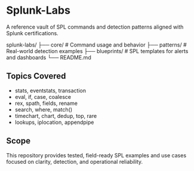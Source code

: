 # Splunk-Labs
A reference vault of SPL commands and detection patterns aligned with Splunk certifications.

splunk-labs/
├── core/         # Command usage and behavior
├── patterns/     # Real-world detection examples
├── blueprints/   # SPL templates for alerts and dashboards
└── README.md

## Topics Covered
- stats, eventstats, transaction
- eval, if, case, coalesce
- rex, spath, fields, rename
- search, where, match()
- timechart, chart, dedup, top, rare
- lookups, iplocation, appendpipe

## Scope
This repository provides tested, field-ready SPL examples and use cases focused on clarity, detection, and operational reliability.